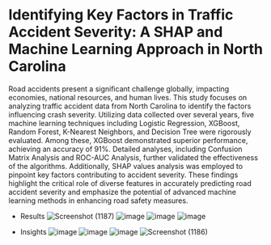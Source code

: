 # Identifying Key Factors in Traffic Accident Severity: A SHAP and Machine Learning Approach in North Carolina
Road accidents present a significant challenge globally, impacting economies, national resources, and human lives. This study focuses on analyzing traffic accident data from North Carolina to identify the factors influencing crash severity. Utilizing data collected over several years, five machine learning techniques including Logistic Regression, XGBoost, Random Forest, K-Nearest Neighbors, and Decision Tree were rigorously evaluated. Among these, XGBoost demonstrated superior performance, achieving an accuracy of 91%. Detailed analyses, including Confusion Matrix Analysis and ROC-AUC Analysis, further validated the effectiveness of the algorithms. Additionally, SHAP values analysis was employed to pinpoint key factors contributing to accident severity. These findings highlight the critical role of diverse features in accurately predicting road accident severity and emphasize the potential of advanced machine learning methods in enhancing road safety measures.

* Results
![Screenshot (1187)](https://github.com/user-attachments/assets/39cb6ff2-e1b3-456a-8e9c-40e2dea00720)
![image](https://github.com/user-attachments/assets/bbeb8187-a7d1-47ac-afd7-a968b1a65bb3)
![image](https://github.com/user-attachments/assets/3745a643-a4f2-474d-8c11-265bdfd2901d)
![image](https://github.com/user-attachments/assets/ddbc38ea-88c1-412f-8c34-40affa2f5a5f)

* Insights
![image](https://github.com/user-attachments/assets/41066a98-87a5-4dc0-a0a8-29144809db14)
![image](https://github.com/user-attachments/assets/83f027e2-2f18-473c-8379-5eab662578f6)
![image](https://github.com/user-attachments/assets/986a9932-eddb-4594-9ee6-6fcfd5b327ef)
![Screenshot (1186)](https://github.com/user-attachments/assets/6634511e-0af4-4b94-9b02-8144001ce1db)
